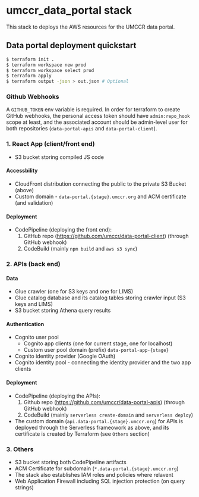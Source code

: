 # umccr_data_portal stack

This stack to deploys the AWS resources for the UMCCR data portal.

## Data portal deployment quickstart

```bash
$ terraform init .
$ terraform workspace new prod
$ terraform workspace select prod
$ terraform apply
$ terraform output -json > out.json # Optional
```

### Github Webhooks
A `GITHUB_TOKEN` env variable is required.
In order for terraform to create GitHub webhooks, the personal access token
should have `admin:repo_hook` scope at least, and the associated account should
be admin-level user for both repositories (`data-portal-apis` and `data-portal-client`).

### 1. React App (client/front end)

- S3 bucket storing compiled JS code

#### Accessbility

- CloudFront distribution connecting the public to the private S3 Bucket (above)
- Custom domain - `data-portal.{stage}.umccr.org` and ACM certificate (and validation)

#### Deployment

- CodePipeline (deploying the front end): 
   1. GitHub repo (https://github.com/umccr/data-portal-client) (through GitHub webhook)
   2. CodeBuild (mainly `npm build` and `aws s3 sync`)

### 2. APIs (back end)

#### Data
- Glue crawler (one for S3 keys and one for LIMS)
- Glue catalog database and its catalog tables storing crawler input (S3 keys and LIMS)
- S3 bucket storing Athena query results

#### Authentication
- Cognito user pool
  - Cognito app clients (one for current stage, one for localhost)
  - Custom user pool domain (prefix) `data-portal-app-{stage}`
- Cognito identity provider (Google OAuth)
- Cognito identity pool - connecting the identity provider and the two app clients

#### Deployment

- CodePipeline (deploying the APIs): 
    1. Github repo (https://github.com/umccr/data-portal-apis) (through GitHub webhook)
    2. CodeBuild (mainly `serverless create-domain` and `serverless deploy`)
- The custom domain (`api.data-portal.{stage}.umccr.org`) for APIs is deployed through the Serverless frameowork as above, and its certificate is created by Terraform
(see `Others` section)

### 3. Others

- S3 bucket storing both CodePipeline artifacts
- ACM Certificate for subdomain (`*.data-portal.{stage}.umccr.org`)
- The stack also establishes IAM roles and policies where relavent
- Web Application Firewall including SQL injection protection (on query strings)
